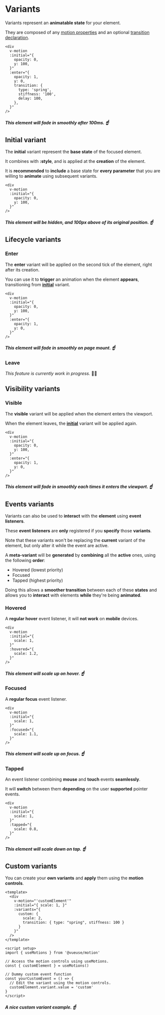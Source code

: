 # Variants

Variants represent an **animatable state** for your element.

They are composed of any [motion properties](/motion-properties) and an optional [transition declaration](/transitions).

```vue
<div
  v-motion
  :initial="{
    opacity: 0,
    y: 100,
  }"
  :enter="{
    opacity: 1,
    y: 0,
    transition: {
      type: 'spring',
      stiffness: '100',
      delay: 100,
    },
  }"
/>
```

##### _This element will fade in smoothly after 100ms._ ☝️

## Initial variant

The **initial** variant represent the **base state** of the focused element.

It combines with **:style**, and is applied at the **creation** of the element.

It is **recommended** to **include** a base state for **every parameter** that you are willing to **animate** using subsequent variants.

```vue
<div
  v-motion
  :initial="{
    opacity: 0,
    y: 100,
  }"
/>
```

##### _This element will be hidden, and 100px above of its original position._ ☝️

## Lifecycle variants

### Enter

The **enter** variant will be applied on the second tick of the element, right after its creation.

You can use it to **trigger** an animation when the element **appears**, transitioning from [**initial**](#initial-variant) variant.

```vue
<div
  v-motion
  :initial="{
    opacity: 0,
    y: 100,
  }"
  :enter="{
    opacity: 1,
    y: 0,
  }"
/>
```

##### _This element will fade in smoothly on page mount._ ☝️

### Leave

_This feature is currently work in progress._ 👷‍♂️

## Visibility variants

### Visible

The **visible** variant will be applied when the element enters the viewport.

When the element leaves, the [**initial**](#initial-variant) variant will be applied again.

```vue
<div
  v-motion
  :initial="{
    opacity: 0,
    y: 100,
  }"
  :enter="{
    opacity: 1,
    y: 0,
  }"
/>
```

##### _This element will fade in smoothly each times it enters the viewport._ ☝️

## Events variants

Variants can also be used to **interact** with the **element** using **event listeners**.

These **event listeners** are **only** registered if you **specify** those **variants**.

Note that these variants won't be replacing the **current** variant of the element, but only alter it while the event are active.

A **meta-variant** will be **generated** by **combining** all the **active** ones, using the following **order**:

- Hovered (lowest priority)
- Focused
- Tapped (highest priority)

Doing this allows a **smoother transition** between each of these **states** and allows you to **interact** with elements **while** they're being **animated**.

### Hovered

A **regular hover** event listener, it will **not work** on **mobile** devices.

```vue
<div
  v-motion
  :initial="{
    scale: 1,
  }"
  :hovered="{
    scale: 1.2,
  }"
/>
```

##### _This element will scale up on hover._ ☝️

### Focused

A **regular focus** event listener.

```vue
<div
  v-motion
  :initial="{
    scale: 1,
  }"
  :focused="{
    scale: 1.1,
  }"
/>
```

##### _This element will scale up on focus._ ☝️

### Tapped

An event listener combining **mouse** and **touch** events **seamlessly**.

It will **switch** between them **depending** on the user **supported** pointer events.

```vue
<div
  v-motion
  :initial="{
    scale: 1,
  }"
  :tapped="{
    scale: 0.8,
  }"
/>
```

##### _This element will scale down on tap._ ☝️

## Custom variants

You can create your **own variants** and **apply** them using the **motion controls**.

```vue
<template>
  <div 
    v-motion="'customElement'"
    :initial="{ scale: 1, }"
    :variants="{
      custom: { 
        scale: 2,
        transition: { type: "spring", stiffness: 100 }
      }
    }" 
  />
</template>

<script setup>
import { useMotions } from '@vueuse/motion'

// Access the motion controls using useMotions.
const { customElement } = useMotions()

// Dummy custom event function
const yourCustomEvent = () => {
  // Edit the variant using the motion controls.
  customElement.variant.value = 'custom'
}
</script>
```

##### _A nice custom variant example._ ☝️
